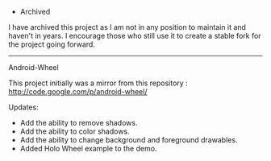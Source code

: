 * Archived

I have archived this project as I am not in any position to maintain it and haven't in years. I encourage those who still use it to create a stable fork for the project going forward.

---

Android-Wheel

This project initially was a mirror from this repository :
http://code.google.com/p/android-wheel/

Updates:

* Add the ability to remove shadows.
* Add the ability to color shadows.
* Add the ability to change background and foreground drawables.
* Added Holo Wheel example to the demo.



